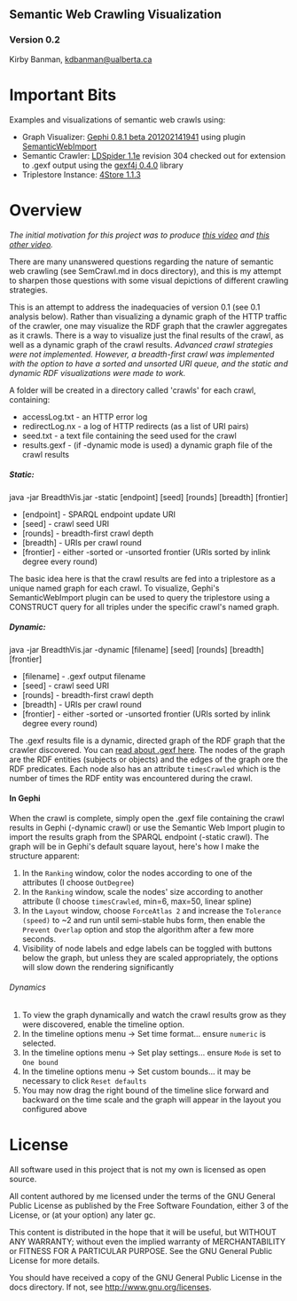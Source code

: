 ## Semantic Web Crawling Visualization
### Version 0.2
Kirby Banman, <kdbanman@ualberta.ca>

# Important Bits

Examples and visualizations of semantic web crawls using:

- Graph Visualizer: [Gephi 0.8.1 beta 201202141941](http://gephi.org/) using plugin [SemanticWebImport](https://gephi.org/plugins/semanticwebimport/)
- Semantic Crawler: [LDSpider 1.1e](http://code.google.com/p/ldspider/) revision 304 checked out for extension to .gexf output using the [gexf4j 0.4.0](https://github.com/francesco-ficarola/gexf4j) library
- Triplestore Instance: [4Store 1.1.3](http://4store.org/trac/wiki/Download)

# Overview

*The initial motivation for this project was to produce [this video](http://www.youtube.com/watch?v=CCBvwWIba3c) and [this other video](http://www.youtube.com/watch?v=w9UKUpyqw_4).*

There are many unanswered questions regarding the nature of semantic web crawling (see SemCrawl.md in docs directory), and this is my attempt to sharpen those questions with some visual depictions of different crawling strategies.

This is an attempt to address the inadequacies of version 0.1 (see 0.1 analysis below). Rather than visualizing a dynamic graph of the HTTP traffic of the crawler, one may visualize the RDF graph that the crawler aggregates as it crawls.  There is a way to visualize just the final results of the crawl, as well as a dynamic graph of the crawl results.
*Advanced crawl strategies were not implemented.  However, a breadth-first crawl was implemented with the option to have a sorted and unsorted URI queue, and the static and dynamic RDF visualizations were made to work.*

A folder will be created in a directory called 'crawls' for each crawl, containing:

- accessLog.txt - an HTTP error log
- redirectLog.nx - a log of HTTP redirects (as a list of URI pairs)
- seed.txt - a text file containing the seed used for the crawl
- results.gexf - (if -dynamic mode is used) a dynamic graph file of the crawl results

##### Static:

java -jar BreadthVis.jar -static [endpoint] [seed] [rounds] [breadth] [frontier]

- [endpoint] - SPARQL endpoint update URI
- [seed] - crawl seed URI
- [rounds] - breadth-first crawl depth
- [breadth] - URIs per crawl round
- [frontier] - either -sorted or -unsorted frontier (URIs sorted by inlink degree every round)

The basic idea here is that the crawl results are fed into a triplestore as a unique named graph for each crawl.  To visualize, Gephi's SemanticWebImport plugin can be used to query the triplestore using a CONSTRUCT query for all triples under the specific crawl's named graph.

##### Dynamic:

java -jar BreadthVis.jar -dynamic [filename] [seed] [rounds] [breadth] [frontier]

- [filename] - .gexf output filename
- [seed] - crawl seed URI
- [rounds] - breadth-first crawl depth
- [breadth] - URIs per crawl round
- [frontier] - either -sorted or -unsorted frontier (URIs sorted by inlink degree every round)

The .gexf results file is a dynamic, directed graph of the RDF graph that the crawler discovered.  You can [read about .gexf here](http://gexf.net/format/).  The nodes of the graph are the RDF entities (subjects or objects) and the edges of the graph ore the RDF predicates.  Each node also has an attribute `timesCrawled` which is the number of times the RDF entity was encountered during the crawl.

#### In Gephi

When the crawl is complete, simply open the .gexf file containing the crawl results in Gephi (-dynamic crawl) or use the Semantic Web Import plugin to import the results graph from the SPARQL endpoint (-static crawl).  The graph will be in Gephi's default square layout, here's how I make the structure apparent:

1. In the `Ranking` window, color the nodes according to one of the attributes (I choose `OutDegree`)
1. In the `Ranking` window, scale the nodes' size according to another attribute (I choose `timesCrawled`, min=6, max=50, linear spline)
1. In the `Layout` window, choose `ForceAtlas 2` and increase the `Tolerance (speed)` to ~2 and run until semi-stable hubs form, then enable the `Prevent Overlap` option and stop the algorithm after a few more seconds.
1. Visibility of node labels and edge labels can be toggled with buttons below the graph, but unless they are scaled appropriately, the options will slow down the rendering significantly

###### Dynamics

1. To view the graph dynamically and watch the crawl results grow as they were discovered, enable the timeline option.
1. In the timeline options menu -> Set time format... ensure `numeric` is selected.
1. In the timeline options menu -> Set play settings... ensure `Mode` is set to `One bound`
1. In the timeline options menu -> Set custom bounds... it may be necessary to click `Reset defaults`
1. You may now drag the right bound of the timeline slice forward and backward on the time scale and the graph will appear in the layout you configured above

# License

All software used in this project that is not my own is licensed as open source.

All content authored by me licensed under the terms of the GNU General Public License as published by the Free Software Foundation, either  3 of the License, or (at your option) any later gc.

This content is distributed in the hope that it will be useful, but WITHOUT ANY WARRANTY; without even the implied warranty of MERCHANTABILITY or FITNESS FOR A PARTICULAR PURPOSE. See the GNU General Public License for more details.

You should have received a copy of the GNU General Public License in the docs directory.  If not, see <http://www.gnu.org/licenses>.
